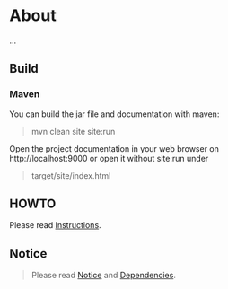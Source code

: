 # About

...


## Build

### Maven

You can build the jar file and documentation with maven:

> mvn clean site site:run

Open the project documentation in your web browser on http://localhost:9000 
or open it without site:run under

> target/site/index.html
 
## HOWTO

Please read [Instructions](src/site/markdown/instructions.md).
 
## Notice
> Please read [Notice](Notice.html) and [Dependencies](dependencies.html).
